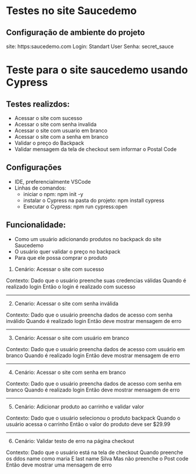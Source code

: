 # Testes no site Saucedemo
## Configuração de ambiente do projeto

site: https:saucedemo.com
Login: Standart User
Senha: secret_sauce

# Teste para o site saucedemo usando Cypress

## Testes realizdos:
* Acessar o site com sucesso
* Acessar o site com senha invalida
* Acessar o site com usuario em branco
* Acessar o site com a senha em branco
* Validar o preço do Backpack
* Validar mensagem da tela de checkout sem informar o Postal Code

## Configurações
* IDE, preferencialmente VSCode
* Linhas de comandos:
    * iniciar o npm: npm init -y
    * instalar o Cypress na pasta do projeto: npm install cypress
    * Executar o Cypress: npm run cypress:open

## Funcionalidade: 
* Como um usuário adicionando produtos no backpack do site Saucedemo
* O usuário quer validar o preço no backpack
* Para que ele possa comprar o produto

1. Cenário: Acessar o site com sucesso

Contexto:
Dado que o usuário preenche suas credencias válidas
Quando é realizado login
Então o login é realizado com sucesso

______________________________________________

2. Cenario: Acessar o site com senha inválida

Contexto:
Dado que o usuário preencha dados de acesso com senha inválido
Quando é realizado login
Então deve mostrar mensagem de erro

_______________________________________________

3. Cenário: Acessar o site com usuário em branco

Contexto:
Dado que o usuário preencha dados de acesso com usuário em branco
Quando é realizado login
Então deve mostrar mensagem de erro

_______________________________________________

4. Cenário: Acessar o site com senha em branco

Contexto:
Dado que o usuário preencha dados de acesso com senha em branco
Quando é realizado login
Então deve mostrar mensagem de erro

________________________________________________

5. Cenário: Adicionar produto ao carrinho e validar valor

Contexto:
Dado que o usuário selecionou o produto backpack
Quando o usuário acessa o carrinho
Então o valor do produto deve ser $29.99

________________________________________________

6. Cenário: Validar testo de erro na página checkout

Contexto:
Dado que o usuário está na tela de checkout
Quando preenche os ddos name como maria
E last name Silva
Mas não preenche o Post code
Então deve mostrar uma mensagem de erro

    
